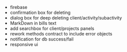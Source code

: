 - firebase
- confirmation box for deleting
- dialog box for deep deleting client/activity/subactivity
- MarkDown in bills text
- add searchbox for client/projects panels
- rework methods contract to include error objects
- notification for db success/fail
- responsive ui
